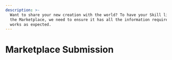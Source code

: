 ```yaml
---
description: >-
  Want to share your new creation with the world? To have your Skill listed in
  the Marketplace, we need to ensure it has all the information required and
  works as expected.
---
```


# Marketplace Submission
